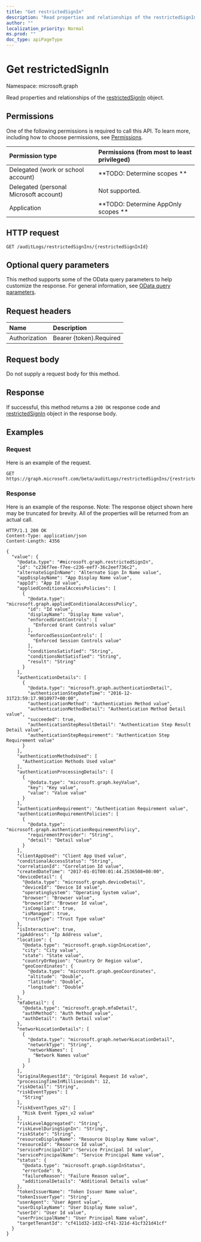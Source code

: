 ```yaml
---
title: "Get restrictedSignIn"
description: "Read properties and relationships of the restrictedSignIn object."
author: ""
localization_priority: Normal
ms.prod: ""
doc_type: apiPageType
---
```


# Get restrictedSignIn

Namespace: microsoft.graph

Read properties and relationships of the [restrictedSignIn](../resources/restrictedsignin.md) object.

## Permissions
One of the following permissions is required to call this API. To learn more, including how to choose permissions, see [Permissions](/concepts/permissions-reference.md).

|Permission type|Permissions (from most to least privileged)|
|:---|:---|
|Delegated (work or school account)|**TODO: Determine scopes **|
|Delegated (personal Microsoft account)|Not supported.|
|Application|**TODO: Determine AppOnly scopes **|

## HTTP request
<!-- {
  "blockType": "ignored"
}
-->
``` http
GET /auditLogs/restrictedSignIns/{restrictedSignInId}
```

## Optional query parameters
This method supports some of the OData query parameters to help customize the response. For general information, see [OData query parameters](/graph/query-parameters).

## Request headers
|Name|Description|
|:---|:---|
|Authorization|Bearer {token}.Required|

## Request body
Do not supply a request body for this method.

## Response
If successful, this method returns a `200 OK` response code and [restrictedSignIn](../resources/restrictedsignin.md) object in the response body.

## Examples

### Request
Here is an example of the request.
<!-- {
  "blockType": "request",
  "name": "get_restrictedsignin"
}
-->
``` http
GET https://graph.microsoft.com/beta/auditLogs/restrictedSignIns/{restrictedSignInId}
```

### Response
Here is an example of the response. Note: The response object shown here may be truncated for brevity. All of the properties will be returned from an actual call.
<!-- {
  "blockType": "response",
  "truncated": true,
  "@odata.type": "microsoft.graph.restrictedSignIn"
}
-->
``` http
HTTP/1.1 200 OK
Content-Type: application/json
Content-Length: 4356

{
  "value": {
    "@odata.type": "#microsoft.graph.restrictedSignIn",
    "id": "c236f7ee-f7ee-c236-eef7-36c2eef736c2",
    "alternateSignInName": "Alternate Sign In Name value",
    "appDisplayName": "App Display Name value",
    "appId": "App Id value",
    "appliedConditionalAccessPolicies": [
      {
        "@odata.type": "microsoft.graph.appliedConditionalAccessPolicy",
        "id": "Id value",
        "displayName": "Display Name value",
        "enforcedGrantControls": [
          "Enforced Grant Controls value"
        ],
        "enforcedSessionControls": [
          "Enforced Session Controls value"
        ],
        "conditionsSatisfied": "String",
        "conditionsNotSatisfied": "String",
        "result": "String"
      }
    ],
    "authenticationDetails": [
      {
        "@odata.type": "microsoft.graph.authenticationDetail",
        "authenticationStepDateTime": "2016-12-31T23:59:17.9810977+00:00",
        "authenticationMethod": "Authentication Method value",
        "authenticationMethodDetail": "Authentication Method Detail value",
        "succeeded": true,
        "authenticationStepResultDetail": "Authentication Step Result Detail value",
        "authenticationStepRequirement": "Authentication Step Requirement value"
      }
    ],
    "authenticationMethodsUsed": [
      "Authentication Methods Used value"
    ],
    "authenticationProcessingDetails": [
      {
        "@odata.type": "microsoft.graph.keyValue",
        "key": "Key value",
        "value": "Value value"
      }
    ],
    "authenticationRequirement": "Authentication Requirement value",
    "authenticationRequirementPolicies": [
      {
        "@odata.type": "microsoft.graph.authenticationRequirementPolicy",
        "requirementProvider": "String",
        "detail": "Detail value"
      }
    ],
    "clientAppUsed": "Client App Used value",
    "conditionalAccessStatus": "String",
    "correlationId": "Correlation Id value",
    "createdDateTime": "2017-01-01T00:01:44.2536508+00:00",
    "deviceDetail": {
      "@odata.type": "microsoft.graph.deviceDetail",
      "deviceId": "Device Id value",
      "operatingSystem": "Operating System value",
      "browser": "Browser value",
      "browserId": "Browser Id value",
      "isCompliant": true,
      "isManaged": true,
      "trustType": "Trust Type value"
    },
    "isInteractive": true,
    "ipAddress": "Ip Address value",
    "location": {
      "@odata.type": "microsoft.graph.signInLocation",
      "city": "City value",
      "state": "State value",
      "countryOrRegion": "Country Or Region value",
      "geoCoordinates": {
        "@odata.type": "microsoft.graph.geoCoordinates",
        "altitude": "Double",
        "latitude": "Double",
        "longitude": "Double"
      }
    },
    "mfaDetail": {
      "@odata.type": "microsoft.graph.mfaDetail",
      "authMethod": "Auth Method value",
      "authDetail": "Auth Detail value"
    },
    "networkLocationDetails": [
      {
        "@odata.type": "microsoft.graph.networkLocationDetail",
        "networkType": "String",
        "networkNames": [
          "Network Names value"
        ]
      }
    ],
    "originalRequestId": "Original Request Id value",
    "processingTimeInMilliseconds": 12,
    "riskDetail": "String",
    "riskEventTypes": [
      "String"
    ],
    "riskEventTypes_v2": [
      "Risk Event Types_v2 value"
    ],
    "riskLevelAggregated": "String",
    "riskLevelDuringSignIn": "String",
    "riskState": "String",
    "resourceDisplayName": "Resource Display Name value",
    "resourceId": "Resource Id value",
    "servicePrincipalId": "Service Principal Id value",
    "servicePrincipalName": "Service Principal Name value",
    "status": {
      "@odata.type": "microsoft.graph.signInStatus",
      "errorCode": 9,
      "failureReason": "Failure Reason value",
      "additionalDetails": "Additional Details value"
    },
    "tokenIssuerName": "Token Issuer Name value",
    "tokenIssuerType": "String",
    "userAgent": "User Agent value",
    "userDisplayName": "User Display Name value",
    "userId": "User Id value",
    "userPrincipalName": "User Principal Name value",
    "targetTenantId": "cf411d32-1d32-cf41-321d-41cf321d41cf"
  }
}
```

